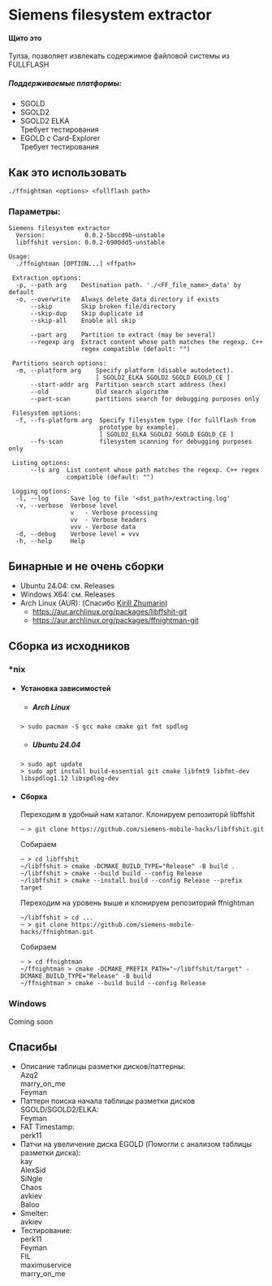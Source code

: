 # Siemens filesystem extractor

#### Щито это
Тулза, позволяет извлекать содержимое файловой системы из FULLFLASH

##### Поддерживаемые платформы:
- SGOLD
- SGOLD2
- SGOLD2 ELKA \
Требует тестирования
- EGOLD с Card-Explorer \
Требует тестирования

## Как это использовать
```./ffnightman <options> <fullflash path>```

### Параметры:

```
Siemens filesystem extractor
  Version:           0.0.2-5bccd9b-unstable
  libffshit version: 0.0.2-6900dd5-unstable

Usage:
  ./ffnightman [OPTION...] <ffpath>

 Extraction options:
  -p, --path arg    Destination path. './<FF_file_name>_data' by default
  -o, --overwrite   Always delete data directory if exists
      --skip        Skip broken file/directory
      --skip-dup    Skip duplicate id
      --skip-all    Enable all skip
                    
      --part arg    Partition to extract (may be several)
      --regexp arg  Extract content whose path matches the regexp. C++ 
                    regex compatible (default: "")

 Partitions search options:
  -m, --platform arg    Specify platform (disable autodetect).
                        [ SGOLD2_ELKA SGOLD2 SGOLD EGOLD_CE ]
      --start-addr arg  Partition search start address (hex)
      --old             Old search algorithm
      --part-scan       partitions search for debugging purposes only

 Filesystem options:
  -f, --fs-platform arg  Specify filesystem type (for fullflash from 
                         prototype by example).
                         [ SGOLD2_ELKA SGOLD2 SGOLD EGOLD_CE ]
      --fs-scan          filesystem scanning for debugging purposes only

 Listing options:
      --ls arg  List content whose path matches the regexp. C++ regex 
                compatible (default: "")

 Logging options:
  -l, --log      Save log to file '<dst_path>/extracting.log'
  -v, --verbose  Verbose level
                 v   - Verbose processing
                 vv  - Verbose headers
                 vvv - Verbose data
  -d, --debug    Verbose level = vvv
  -h, --help     Help
  ```

## Бинарные и не очень сборки
- Ubuntu 24.04: см. Releases
- Windows X64: см. Releases
- Arch Linux (AUR): (Спасибо <a href="mailto:kirill.zhumarin@gmail.com">Kirill Zhumarin</a>)
  - https://aur.archlinux.org/packages/libffshit-git
  - https://aur.archlinux.org/packages/ffnightman-git

## Сборка из исходников
### *nix 
  - #### Установка зависимостей
    - ##### Arch Linux
     ```
     > sudo pacman -S gcc make cmake git fmt spdlog
     ```

    - ##### Ubuntu 24.04
    ```
    > sudo apt update
    > sudo apt install build-essential git cmake libfmt9 libfmt-dev libspdlog1.12 libspdlog-dev
    ```

  - #### Сборка
    Переходим в удобный нам каталог.
    Клонируем репозиторй libffshit

    ```
    ~ > git clone https://github.com/siemens-mobile-hacks/libffshit.git
    ```
    Собираем
    ```
    ~ > cd libffshit
    ~/libffshit > cmake -DCMAKE_BUILD_TYPE="Release" -B build .
    ~/libffshit > cmake --build build --config Release
    ~/libffshit > cmake --install build --config Release --prefix target
    ```

    Переходим на уровень выше и клонируем репозиторий ffnightman

    ```
    ~/libffshit > cd ...
    ~ > git clone https://github.com/siemens-mobile-hacks/ffnightman.git
    ```
    Собираем
    ```
    ~ > cd ffnightman
    ~/ffnightman > cmake -DCMAKE_PREFIX_PATH="~/libffshit/target" -DCMAKE_BUILD_TYPE="Release" -B build
    ~/ffnightman > cmake --build build --config Release
    ```
### Windows
Coming soon

## Спасибы
- Описание таблицы разметки дисков/паттерны:\
  Azq2 \
  marry_on_me \
  Feyman
- Паттерн поиска начала таблицы разметки дисков SGOLD/SGOLD2/ELKA: \
  Feyman
- FAT Timestamp: \
  perk11
- Патчи на увеличение диска EGOLD
 (Помогли с анализом таблицы разметки диска): \
  kay \
  AlexSid \
  SiNgle \
  Chaos \
  avkiev \
  Baloo
- Smelter: \
  avkiev
- Тестирование: \
  perk11 \
  Feyman \
  FIL \
  maximuservice \
  marry_on_me
